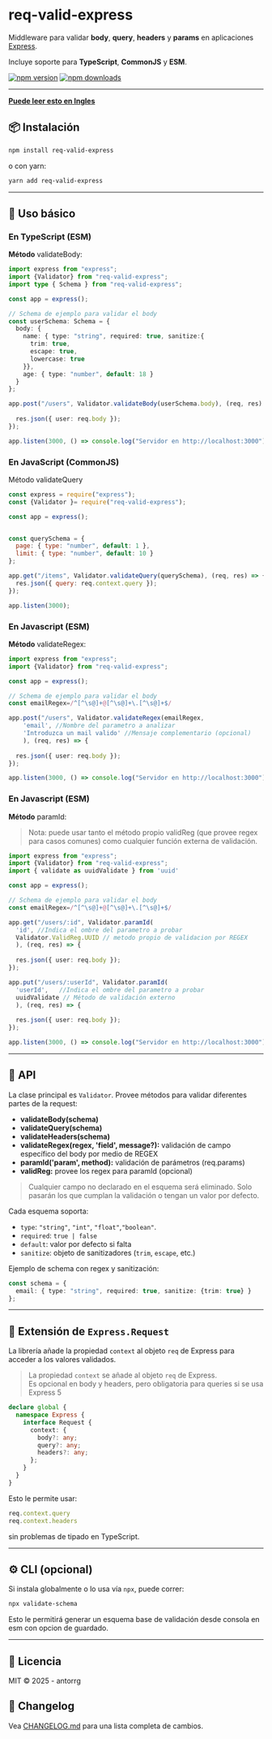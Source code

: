
# req-valid-express

Middleware para validar **body**, **query**, **headers** y **params** en aplicaciones [Express](https://expressjs.com/). 


Incluye soporte para **TypeScript**, **CommonJS** y **ESM**.

[![npm version](https://img.shields.io/npm/v/req-valid-express.svg)](https://www.npmjs.com/package/req-valid-express)
[![npm downloads](https://img.shields.io/npm/dm/req-valid-express.svg)](https://www.npmjs.com/package/req-valid-express)

---
[**Puede leer esto en Ingles**](./README.md)

## 📦 Instalación

```bash
npm install req-valid-express
```

o con yarn:

```bash
yarn add req-valid-express
```

---

## 🚀 Uso básico

### En TypeScript (ESM) 
**Método** validateBody:

```ts
import express from "express";
import {Validator} from "req-valid-express";
import type { Schema } from "req-valid-express";

const app = express();

// Schema de ejemplo para validar el body
const userSchema: Schema = {
  body: {
    name: { type: "string", required: true, sanitize:{
      trim: true,
      escape: true,
      lowercase: true
    }},
    age: { type: "number", default: 18 }
  }
};

app.post("/users", Validator.validateBody(userSchema.body), (req, res) => {
 
  res.json({ user: req.body });
});

app.listen(3000, () => console.log("Servidor en http://localhost:3000"));
```

### En JavaScript (CommonJS)
Método validateQuery

```js
const express = require("express");
const {Validator }= require("req-valid-express");

const app = express();


const querySchema = {
  page: { type: "number", default: 1 },
  limit: { type: "number", default: 10 }
};

app.get("/items", Validator.validateQuery(querySchema), (req, res) => {
  res.json({ query: req.context.query });
});

app.listen(3000);

```
### En Javascript (ESM) 
**Método** validateRegex:

```ts
import express from "express";
import {Validator} from "req-valid-express";

const app = express();

// Schema de ejemplo para validar el body
const emailRegex=/^[^\s@]+@[^\s@]+\.[^\s@]+$/

app.post("/users", Validator.validateRegex(emailRegex,
    'email', //Nombre del parametro a analizar
    'Introduzca un mail valido' //Mensaje complementario (opcional)
    ), (req, res) => {
 
  res.json({ user: req.body });
});

app.listen(3000, () => console.log("Servidor en http://localhost:3000"));
```

### En Javascript (ESM) 
**Método** paramId:
> Nota: puede usar tanto el método propio validReg (que provee regex para casos comunes) como cualquier función externa de validación.

```ts
import express from "express";
import {Validator} from "req-valid-express";
import { validate as uuidValidate } from 'uuid'

const app = express();

// Schema de ejemplo para validar el body
const emailRegex=/^[^\s@]+@[^\s@]+\.[^\s@]+$/

app.get("/users/:id", Validator.paramId(
  'id', //Indica el ombre del parametro a probar
  Validator.ValidReg.UUID // metodo propio de validacion por REGEX
  ), (req, res) => {
 
  res.json({ user: req.body });
});

app.put("/users/:userId", Validator.paramId(
  'userId',   //Indica el ombre del parametro a probar
  uuidValidate // Método de validación externo
  ), (req, res) => {
 
  res.json({ user: req.body });
});

app.listen(3000, () => console.log("Servidor en http://localhost:3000"));
```

---

## 📖 API

La clase principal es `Validator`.
Provee métodos para validar diferentes partes de la request:
- **validateBody(schema)** 
- **validateQuery(schema)** 
- **validateHeaders(schema)**
- **validateRegex(regex, 'field', message?):** validación de campo específico del body por medio de REGEX
- **paramId('param', method):** validación de parámetros (req.params)
- **validReg:** provee los regex para paramId (opcional)

> Cualquier campo no declarado en el esquema será eliminado.
> Solo pasarán los que cumplan la validación o tengan un valor por defecto.


Cada esquema soporta:

* `type`: `"string"`, `"int"`, `"float"`,`"boolean"`.
* `required`: `true | false`
* `default`: valor por defecto si falta
* `sanitize`: objeto de sanitizadores (`trim`, `escape`, etc.)

Ejemplo de schema con regex y sanitización:

```ts
const schema = {
  email: { type: "string", required: true, sanitize: {trim: true} }
};
```

---

## 🧩 Extensión de `Express.Request`

La librería añade la propiedad `context` al objeto `req` de Express para acceder a los valores validados.

> La propiedad `context` se añade al objeto `req` de Express.  
> Es opcional en body y headers, pero obligatoria para queries si se usa Express 5

```ts
declare global {
  namespace Express {
    interface Request {
      context: {
        body?: any;
        query?: any;
        headers?: any;
      };
    }
  }
}
```

Esto le permite usar:

```ts
req.context.query
req.context.headers
```

sin problemas de tipado en TypeScript.

---

## ⚙️ CLI (opcional)

Si instala globalmente o lo usa vía `npx`, puede correr:

```bash
npx validate-schema
```

Esto le permitirá generar un esquema base de validación desde consola en esm con opcion de guardado.

---

## 📄 Licencia

MIT © 2025 - antorrg

## 📜 Changelog

Vea [CHANGELOG.md](./CHANGELOG.md) para una lista completa de cambios.
